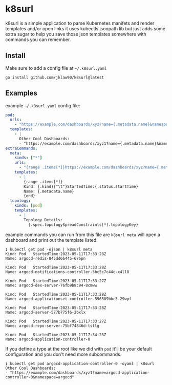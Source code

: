 # k8surl

k8surl is a simple application to parse Kubernetes manifets and render templates and/or open links
it uses kubectls jsonpath lib but just adds some extra sugar to help you save those json templates somewhere with commands you can remember.

## Install

Make sure to add a config file at `~/.k8surl.yaml`

```
go install github.com/jklaw90/k8surl@latest
```

## Examples

example `~/.k8surl.yaml` config file:

```yaml
pod:
  urls:
    - "https://example.com/dashboards/xyz?name={.metadata.name}&namespace={.metadata.namespace}"
  templates:
    - |
      Other Cool Dashboards:
      - "https://example.com/dashboards/xyz1?name={.metadata.name}&namespace={.metadata.namespace}"
extraCommands:
  meta:
    kinds: ["*"]
    urls:
      - "{range .items[*]}https://example.com/dashboards/xyz?name={.metadata.name}&namespace={.metadata.namespace}{end}"
    templates:
      - |
        {range .items[*]}
        Kind: {.kind}{"\t"}StartedTime:{.status.startTime}
        Name: {.metadata.name}
        {end}
  topology:
    kinds: [pod]
    templates:
      - |
        Topology Details:
          {.spec.topologySpreadConstraints[*].topologyKey}
```

example commands you can run from this file are
`k8surl meta` will open a dashboard and print out the template listed.

```
❯ kubectl get pod -ojson | k8surl meta
Kind: Pod	StartedTime:2023-05-11T17:33:28Z
Name: argocd-redis-845dd66445-676pn

Kind: Pod	StartedTime:2023-05-11T17:33:28Z
Name: argocd-notifications-controller-5bc5c7c44c-x4ll8

Kind: Pod	StartedTime:2023-05-11T17:33:27Z
Name: argocd-dex-server-76fb9b8c94-8cmww

Kind: Pod	StartedTime:2023-05-11T17:33:28Z
Name: argocd-applicationset-controller-596589bbc5-29wpf

Kind: Pod	StartedTime:2023-05-11T17:33:28Z
Name: argocd-server-577b775f6-2bxlx

Kind: Pod	StartedTime:2023-05-11T17:33:27Z
Name: argocd-repo-server-75bf74846d-tstlg

Kind: Pod	StartedTime:2023-05-11T17:34:23Z
Name: argocd-application-controller-0
```

If you define a type at the root like we did with `pod` it'll be your default configuration and you don't need more subcommands.

```
❯ kubectl get pod argocd-application-controller-0 -oyaml | k8surl
Other Cool Dashboards:
- "https://example.com/dashboards/xyz1?name=argocd-application-controller-0&namespace=argocd"
```
